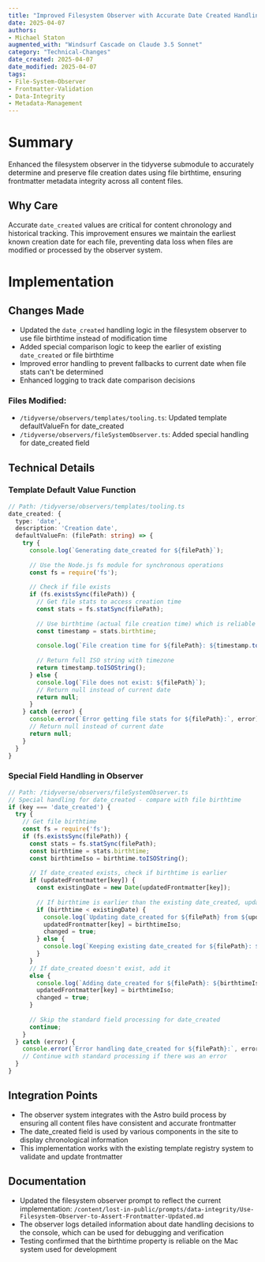 ```yaml
---
title: "Improved Filesystem Observer with Accurate Date Created Handling"
date: 2025-04-07
authors: 
- Michael Staton
augmented_with: "Windsurf Cascade on Claude 3.5 Sonnet"
category: "Technical-Changes"
date_created: 2025-04-07
date_modified: 2025-04-07
tags: 
- File-System-Observer
- Frontmatter-Validation
- Data-Integrity
- Metadata-Management
---
```


# Summary
Enhanced the filesystem observer in the tidyverse submodule to accurately determine and preserve file creation dates using file birthtime, ensuring frontmatter metadata integrity across all content files.

## Why Care
Accurate `date_created` values are critical for content chronology and historical tracking. This improvement ensures we maintain the earliest known creation date for each file, preventing data loss when files are modified or processed by the observer system.

# Implementation

## Changes Made
- Updated the `date_created` handling logic in the filesystem observer to use file birthtime instead of modification time
- Added special comparison logic to keep the earlier of existing `date_created` or file birthtime
- Improved error handling to prevent fallbacks to current date when file stats can't be determined
- Enhanced logging to track date comparison decisions

### Files Modified:
- `/tidyverse/observers/templates/tooling.ts`: Updated template defaultValueFn for date_created
- `/tidyverse/observers/fileSystemObserver.ts`: Added special handling for date_created field

## Technical Details

### Template Default Value Function
```typescript
// Path: /tidyverse/observers/templates/tooling.ts
date_created: {
  type: 'date',
  description: 'Creation date',
  defaultValueFn: (filePath: string) => {
    try {
      console.log(`Generating date_created for ${filePath}`);
      
      // Use the Node.js fs module for synchronous operations
      const fs = require('fs');
      
      // Check if file exists
      if (fs.existsSync(filePath)) {
        // Get file stats to access creation time
        const stats = fs.statSync(filePath);
        
        // Use birthtime (actual file creation time) which is reliable on Mac
        const timestamp = stats.birthtime;
        
        console.log(`File creation time for ${filePath}: ${timestamp.toISOString()}`);
        
        // Return full ISO string with timezone
        return timestamp.toISOString();
      } else {
        console.log(`File does not exist: ${filePath}`);
        // Return null instead of current date
        return null;
      }
    } catch (error) {
      console.error(`Error getting file stats for ${filePath}:`, error);
      // Return null instead of current date
      return null;
    }
  }
}
```

### Special Field Handling in Observer
```typescript
// Path: /tidyverse/observers/fileSystemObserver.ts
// Special handling for date_created - compare with file birthtime
if (key === 'date_created') {
  try {
    // Get file birthtime
    const fs = require('fs');
    if (fs.existsSync(filePath)) {
      const stats = fs.statSync(filePath);
      const birthtime = stats.birthtime;
      const birthtimeIso = birthtime.toISOString();
      
      // If date_created exists, check if birthtime is earlier
      if (updatedFrontmatter[key]) {
        const existingDate = new Date(updatedFrontmatter[key]);
        
        // If birthtime is earlier than the existing date_created, update it
        if (birthtime < existingDate) {
          console.log(`Updating date_created for ${filePath} from ${updatedFrontmatter[key]} to ${birthtimeIso} (file birthtime is earlier)`);
          updatedFrontmatter[key] = birthtimeIso;
          changed = true;
        } else {
          console.log(`Keeping existing date_created for ${filePath}: ${updatedFrontmatter[key]} (earlier than file birthtime ${birthtimeIso})`);
        }
      } 
      // If date_created doesn't exist, add it
      else {
        console.log(`Adding date_created for ${filePath}: ${birthtimeIso}`);
        updatedFrontmatter[key] = birthtimeIso;
        changed = true;
      }
      
      // Skip the standard field processing for date_created
      continue;
    }
  } catch (error) {
    console.error(`Error handling date_created for ${filePath}:`, error);
    // Continue with standard processing if there was an error
  }
}
```

## Integration Points
- The observer system integrates with the Astro build process by ensuring all content files have consistent and accurate frontmatter
- The date_created field is used by various components in the site to display chronological information
- This implementation works with the existing template registry system to validate and update frontmatter

## Documentation
- Updated the filesystem observer prompt to reflect the current implementation: `/content/lost-in-public/prompts/data-integrity/Use-Filesystem-Observer-to-Assert-Frontmatter-Updated.md`
- The observer logs detailed information about date handling decisions to the console, which can be used for debugging and verification
- Testing confirmed that the birthtime property is reliable on the Mac system used for development
